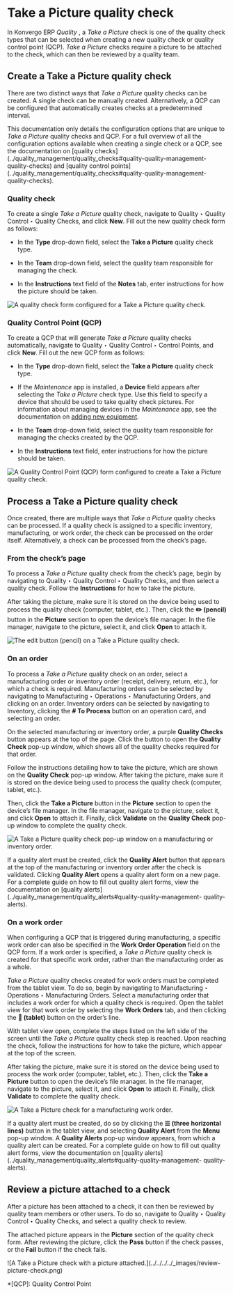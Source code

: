# Take a Picture quality check

In Konvergo ERP _Quality_ , a _Take a Picture_ check is one of the quality check types
that can be selected when creating a new quality check or quality control
point (QCP). _Take a Picture_ checks require a picture to be attached to the
check, which can then be reviewed by a quality team.

## Create a Take a Picture quality check

There are two distinct ways that _Take a Picture_ quality checks can be
created. A single check can be manually created. Alternatively, a QCP can be
configured that automatically creates checks at a predetermined interval.

This documentation only details the configuration options that are unique to
_Take a Picture_ quality checks and QCP. For a full overview of all the
configuration options available when creating a single check or a QCP, see the
documentation on [quality
checks](../quality_management/quality_checks#quality-quality-management-
quality-checks) and [quality control
points](../quality_management/quality_checks#quality-quality-management-
quality-checks).

### Quality check

To create a single _Take a Picture_ quality check, navigate to Quality ‣
Quality Control ‣ Quality Checks, and click **New**. Fill out the new quality
check form as follows:

  * In the **Type** drop-down field, select the **Take a Picture** quality check type.

  * In the **Team** drop-down field, select the quality team responsible for managing the check.

  * In the **Instructions** text field of the **Notes** tab, enter instructions for how the picture should be taken.

![A quality check form configured for a Take a Picture quality
check.](../../../../_images/picture-check-form.png)

### Quality Control Point (QCP)

To create a QCP that will generate _Take a Picture_ quality checks
automatically, navigate to Quality ‣ Quality Control ‣ Control Points, and
click **New**. Fill out the new QCP form as follows:

  * In the **Type** drop-down field, select the **Take a Picture** quality check type.

  * If the _Maintenance_ app is installed, a **Device** field appears after selecting the _Take a Picture_ check type. Use this field to specify a device that should be used to take quality check pictures. For information about managing devices in the _Maintenance_ app, see the documentation on [adding new equipment](../../maintenance/equipment_management/add_new_equipment#maintenance-equipment-management-add-new-equipment).

  * In the **Team** drop-down field, select the quality team responsible for managing the checks created by the QCP.

  * In the **Instructions** text field, enter instructions for how the picture should be taken.

![A Quality Control Point \(QCP\) form configured to create a Take a Picture
quality check.](../../../../_images/picture-qcp-form.png)

## Process a Take a Picture quality check

Once created, there are multiple ways that _Take a Picture_ quality checks can
be processed. If a quality check is assigned to a specific inventory,
manufacturing, or work order, the check can be processed on the order itself.
Alternatively, a check can be processed from the check’s page.

### From the check’s page

To process a _Take a Picture_ quality check from the check’s page, begin by
navigating to Quality ‣ Quality Control ‣ Quality Checks, and then select a
quality check. Follow the **Instructions** for how to take the picture.

After taking the picture, make sure it is stored on the device being used to
process the quality check (computer, tablet, etc.). Then, click the **✏️
(pencil)** button in the **Picture** section to open the device’s file
manager. In the file manager, navigate to the picture, select it, and click
**Open** to attach it.

![The edit button \(pencil\) on a Take a Picture quality
check.](../../../../_images/picture-edit-button.png)

### On an order

To process a _Take a Picture_ quality check on an order, select a
manufacturing order or inventory order (receipt, delivery, return, etc.), for
which a check is required. Manufacturing orders can be selected by navigating
to Manufacturing ‣ Operations ‣ Manufacturing Orders, and clicking on an
order. Inventory orders can be selected by navigating to Inventory, clicking
the **# To Process** button on an operation card, and selecting an order.

On the selected manufacturing or inventory order, a purple **Quality Checks**
button appears at the top of the page. Click the button to open the **Quality
Check** pop-up window, which shows all of the quality checks required for that
order.

Follow the instructions detailing how to take the picture, which are shown on
the **Quality Check** pop-up window. After taking the picture, make sure it is
stored on the device being used to process the quality check (computer,
tablet, etc.).

Then, click the **Take a Picture** button in the **Picture** section to open
the device’s file manager. In the file manager, navigate to the picture,
select it, and click **Open** to attach it. Finally, click **Validate** on the
**Quality Check** pop-up window to complete the quality check.

![A Take a Picture quality check pop-up window on a manufacturing or inventory
order.](../../../../_images/picture-check-pop-up.png)

If a quality alert must be created, click the **Quality Alert** button that
appears at the top of the manufacturing or inventory order after the check is
validated. Clicking **Quality Alert** opens a quality alert form on a new
page. For a complete guide on how to fill out quality alert forms, view the
documentation on [quality
alerts](../quality_management/quality_alerts#quality-quality-management-
quality-alerts).

### On a work order

When configuring a QCP that is triggered during manufacturing, a specific work
order can also be specified in the **Work Order Operation** field on the QCP
form. If a work order is specified, a _Take a Picture_ quality check is
created for that specific work order, rather than the manufacturing order as a
whole.

_Take a Picture_ quality checks created for work orders must be completed from
the tablet view. To do so, begin by navigating to Manufacturing ‣ Operations ‣
Manufacturing Orders. Select a manufacturing order that includes a work order
for which a quality check is required. Open the tablet view for that work
order by selecting the **Work Orders** tab, and then clicking the **📱
(tablet)** button on the order’s line.

With tablet view open, complete the steps listed on the left side of the
screen until the _Take a Picture_ quality check step is reached. Upon reaching
the check, follow the instructions for how to take the picture, which appear
at the top of the screen.

After taking the picture, make sure it is stored on the device being used to
process the work order (computer, tablet, etc.). Then, click the **Take a
Picture** button to open the device’s file manager. In the file manager,
navigate to the picture, select it, and click **Open** to attach it. Finally,
click **Validate** to complete the quality check.

![A Take a Picture check for a manufacturing work
order.](../../../../_images/work-order-picture-check.png)

If a quality alert must be created, do so by clicking the **☰ (three
horizontal lines)** button in the tablet view, and selecting **Quality Alert**
from the **Menu** pop-up window. A **Quality Alerts** pop-up window appears,
from which a quality alert can be created. For a complete guide on how to fill
out quality alert forms, view the documentation on [quality
alerts](../quality_management/quality_alerts#quality-quality-management-
quality-alerts).

## Review a picture attached to a check

After a picture has been attached to a check, it can then be reviewed by
quality team members or other users. To do so, navigate to Quality ‣ Quality
Control ‣ Quality Checks, and select a quality check to review.

The attached picture appears in the **Picture** section of the quality check
form. After reviewing the picture, click the **Pass** button if the check
passes, or the **Fail** button if the check fails.

![A Take a Picture check with a picture attached.](../../../../_images/review-
picture-check.png)

  *[QCP]: Quality Control Point

